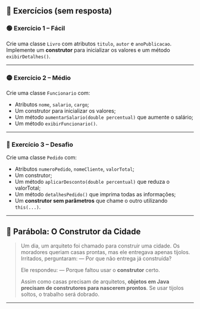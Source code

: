 ## 📝 **Exercícios (sem resposta)**

### 🟢 Exercício 1 – Fácil

Crie uma classe `Livro` com atributos `titulo`, `autor` e `anoPublicacao`.
Implemente um **construtor** para inicializar os valores e um método `exibirDetalhes()`.

---

### 🟡 Exercício 2 – Médio

Crie uma classe `Funcionario` com:

* Atributos `nome`, `salario`, `cargo`;
* Um construtor para inicializar os valores;
* Um método `aumentarSalario(double percentual)` que aumente o salário;
* Um método `exibirFuncionario()`.

---

### 🔴 Exercício 3 – Desafio

Crie uma classe `Pedido` com:

* Atributos `numeroPedido`, `nomeCliente`, `valorTotal`;
* Um construtor;
* Um método `aplicarDesconto(double percentual)` que reduza o valorTotal;
* Um método `detalhesPedido()` que imprima todas as informações;
* Um **construtor sem parâmetros** que chame o outro utilizando `this(...)`.

---

## 📖 Parábola: O Construtor da Cidade

> Um dia, um arquiteto foi chamado para construir uma cidade.
> Os moradores queriam casas prontas, mas ele entregava apenas tijolos.
> Irritados, perguntaram:
> — Por que não entrega já construída?
>
> Ele respondeu:
> — Porque faltou usar o **construtor** certo.
>
> Assim como casas precisam de arquitetos, **objetos em Java precisam de construtores para nascerem prontos**.
> Se usar tijolos soltos, o trabalho será dobrado.

---
